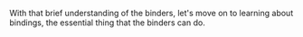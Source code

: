 With that brief understanding of the binders, let's move on to learning about bindings, the essential thing that the binders can do.
